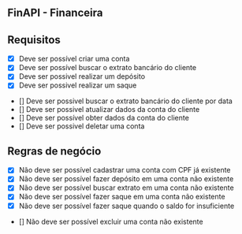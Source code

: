 ## FinAPI - Financeira 

## Requisitos

- [X]  Deve ser possível criar uma conta
- [X]  Deve ser possível buscar o extrato bancário do cliente
- [X]  Deve ser possivel realizar um depósito
- [X]  Deve ser possivel realizar um saque
- []  Deve ser possivel buscar o extrato bancário do cliente por data
- []  Deve ser possivel atualizar dados da conta do cliente
- []  Deve ser possível obter dados da conta do cliente
- []  Deve ser possivel deletar uma conta

## Regras de negócio

- [X]  Não deve ser possível cadastrar uma conta com CPF já existente
- [X]  Não deve ser possível fazer depósito em uma conta não existente
- [X]  Não deve ser possível buscar extrato em uma conta não existente
- [X]  Não deve ser possível fazer saque em uma conta não existente
- [X]  Não deve ser possível fazer saque quando o saldo for insuficiente
- []  Não deve ser possível excluir uma conta não existente